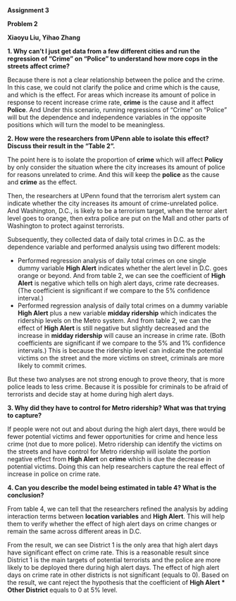 **Assignment 3**

**Problem 2**

**Xiaoyu Liu, Yihao Zhang**

**1. Why can’t I just get data from a few different cities and run the
regression of “Crime” on “Police” to understand how more cops in the
streets affect crime?**

Because there is not a clear relationship between the police and the
crime. In this case, we could not clarify the police and crime which is
the cause, and which is the effect. For areas which increase its amount
of police in response to recent increase crime rate, **crime** is the
cause and it affect **Police**. And Under this scenario, running
regressions of “Crime” on “Police” will but the dependence and
independence variables in the opposite positions which will turn the
model to be meaningless.

**2. How were the researchers from UPenn able to isolate this effect?
Discuss their result in the “Table 2”.**

The point here is to isolate the proportion of **crime** which will
affect **Policy** by only consider the situation where the city
increases its amount of police for reasons unrelated to crime. And this
will keep the **police** as the cause and **crime** as the effect.

Then, the researchers at UPenn found that the terrorism alert system can
indicate whether the city increases its amount of crime-unrelated
police. And Washington, D.C., is likely to be a terrorism target, when
the terror alert level goes to orange, then extra police are put on the
Mall and other parts of Washington to protect against terrorists.

Subsequently, they collected data of daily total crimes in D.C. as the
dependence variable and performed analysis using two different models:

-   Performed regression analysis of daily total crimes on one single
    dummy variable **High Alert** indicates whether the alert level in
    D.C. goes orange or beyond. And from table 2, we can see the
    coefficient of **High Alert** is negative which tells on high alert
    days, crime rate decreases. (The coefficient is significant if we
    compare to the 5% confidence interval.)
-   Performed regression analysis of daily total crimes on a dummy
    variable **High Alert** plus a new variable **midday ridership**
    which indicates the ridership levels on the Metro system. And from
    table 2, we can the effect of **High Alert** is still negative but
    slightly decreased and the increase in **midday ridership** will
    cause an increase in crime rate. (Both coefficients are significant
    if we compare to the 5% and 1% confidence intervals.) This is
    because the ridership level can indicate the potential victims on
    the street and the more victims on street, criminals are more likely
    to commit crimes.

But these two analyses are not strong enough to prove theory, that is
more police leads to less crime. Because it is possible for criminals to
be afraid of terrorists and decide stay at home during high alert days.

**3. Why did they have to control for Metro ridership? What was that
trying to capture?**

If people were not out and about during the high alert days, there would
be fewer potential victims and fewer opportunities for crime and hence
less crime (not due to more police). Metro ridership can identify the
victims on the streets and have control for Metro ridership will isolate
the portion negative effect from **High Alert** on **crime** which is
due the decrease in potential victims. Doing this can help researchers
capture the real effect of increase in police on crime rate.

**4. Can you describe the model being estimated in table 4? What is the
conclusion?**

From table 4, we can tell that the researchers refined the analysis by
adding interaction terms between **location variables** and **High
Alert**. This will help them to verify whether the effect of high alert
days on crime changes or remain the same across different areas in D.C.

From the result, we can see District 1 is the only area that high alert
days have significant effect on crime rate. This is a reasonable result
since District 1 is the main targets of potential terrorists and the
police are more likely to be deployed there during high alert days. The
effect of high alert days on crime rate in other districts is not
significant (equals to 0). Based on the result, we cant reject the
hypothesis that the coefficient of **High Alert \* Other District**
equals to 0 at 5% level.
